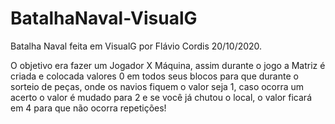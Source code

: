 # BatalhaNaval-VisualG
Batalha Naval feita em VisualG por Flávio Cordis 20/10/2020.

O objetivo era fazer um Jogador X Máquina, assim durante o jogo a Matriz é criada e colocada valores 0 em todos seus blocos para que durante o sorteio de peças, onde os navios fiquem o valor seja 1, caso ocorra um acerto o valor é mudado para 2 e se você já chutou o local, o valor ficará em 4 para que não ocorra repetições!
